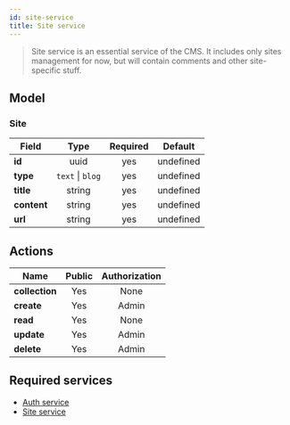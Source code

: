 ```yaml
---
id: site-service
title: Site service
---
```


> Site service is an essential service of the CMS. It includes only sites management for now, but will contain comments and other site-specific stuff.

## Model

### Site

| Field       |         Type         | Required | Default   |
| ----------- | :------------------: | :------: | --------- |
| **id**      |         uuid         |   yes    | undefined |
| **type**    | `text` &#124; `blog` |   yes    | undefined |
| **title**   |        string        |   yes    | undefined |
| **content** |        string        |   yes    | undefined |
| **url**     |        string        |   yes    | undefined |

## Actions

| Name           | Public | Authorization |
| -------------- | :----: | :-----------: |
| **collection** |  Yes   |     None      |
| **create**     |  Yes   |     Admin     |
| **read**       |  Yes   |     None      |
| **update**     |  Yes   |     Admin     |
| **delete**     |  Yes   |     Admin     |

## Required services

- [Auth service](auth-service.md)
- [Site service](site-service.md)
